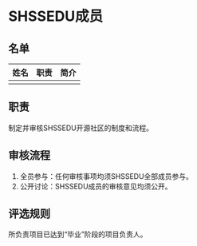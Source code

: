 # SHSSEDU成员

## 名单

| 姓名 | 职责 | 简介 |
| :--- | :--- | :--- |
|      |      |      |

## 职责

制定并审核SHSSEDU开源社区的制度和流程。

## 审核流程

1. 全员参与：任何审核事项均须SHSSEDU全部成员参与。
2. 公开讨论：SHSSEDU成员的审核意见均须公开。

## 评选规则

所负责项目已达到“毕业”阶段的项目负责人。
